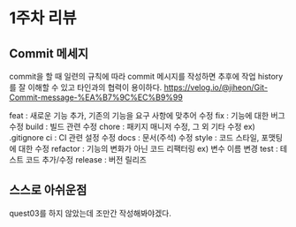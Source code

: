 # 1주차 리뷰

## Commit 메세지

commit을 할 때 일련의 규칙에 따라 commit 메시지를 작성하면 추후에 작업 history를 잘 이해할 수 있고 타인과의 협력이 용이하다.
https://velog.io/@jiheon/Git-Commit-message-%EA%B7%9C%EC%B9%99

feat : 새로운 기능 추가, 기존의 기능을 요구 사항에 맞추어 수정
fix : 기능에 대한 버그 수정
build : 빌드 관련 수정
chore : 패키지 매니저 수정, 그 외 기타 수정 ex) .gitignore
ci : CI 관련 설정 수정
docs : 문서(주석) 수정
style : 코드 스타일, 포맷팅에 대한 수정
refactor : 기능의 변화가 아닌 코드 리팩터링 ex) 변수 이름 변경
test : 테스트 코드 추가/수정
release : 버전 릴리즈

## 스스로 아쉬운점

quest03를 하지 않았는데 조만간 작성해봐야겠다.
